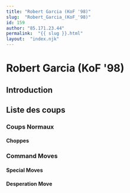 ```yaml
---
title: "Robert Garcia (KoF '98)"
slug:  "Robert_Garcia_(KoF_'98)"
id: 159
author: "85.171.23.44"
permalink:  "{{ slug }}.html"
layout:  "index.njk"
---
```


# Robert Garcia (KoF '98)

## Introduction

## Liste des coups

### Coups Normaux

#### Choppes

### Command Moves

#### Special Moves

#### Desperation Move
